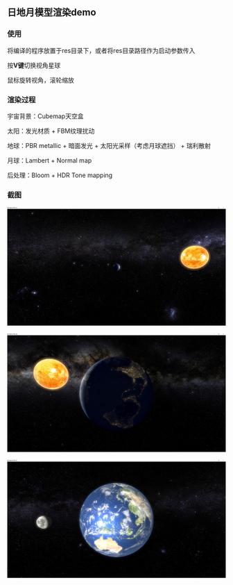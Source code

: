 ## 日地月模型渲染demo

### 使用

将编译的程序放置于res目录下，或者将res目录路径作为启动参数传入

按**V键**切换视角星球

鼠标旋转视角，滚轮缩放

### 渲染过程

宇宙背景：Cubemap天空盒

太阳：发光材质 + FBM纹理扰动

地球：PBR metallic + 暗面发光 + 太阳光采样（考虑月球遮挡） + 瑞利散射

月球：Lambert + Normal map

后处理：Bloom + HDR Tone mapping

### 截图

![](./screenshot1.jpg)

![](./screenshot2.jpg)

![](./screenshot3.jpg)